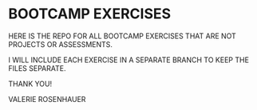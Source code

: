 # BOOTCAMP EXERCISES

HERE IS THE REPO FOR ALL BOOTCAMP EXERCISES THAT ARE NOT PROJECTS OR ASSESSMENTS.

I WILL INCLUDE EACH EXERCISE IN A SEPARATE BRANCH TO KEEP THE FILES SEPARATE.

THANK YOU!

VALERIE ROSENHAUER
